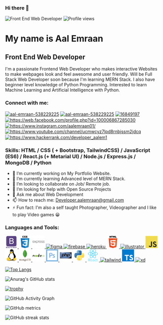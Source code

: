 ### Hi there 👋
![Front End Web Developer](https://i.ibb.co/jwJrhQB/github.jpg)
![Profile views](https://gpvc.arturio.dev/Aal-Emraan)

<h1>My name is Aal Emraan</h1>
<h2>Front End Web Developer</h2>

I'm a passionate Frontend Web Developer who makes interactive Websites to make webpages look and feel awesome and user friendly. Will be Full Stack Web Developer soon because I'm learning MERN Stack. I also have beginner level knowledge of Python Programming. Interested to learn Machine Learning and Artificial Intelligence with Python.

<h3 align="left">Connect with me:</h3>
<p align="left">
  <a href="https://github.com/Aal-Emraan" target="blank"><img align="center" src="https://raw.githubusercontent.com/rahuldkjain/github-profile-readme-generator/master/src/images/icons/Social/github.svg" alt="aal-emraan-538229225" height="30" width="40" /></a>
<a href="https://linkedin.com/in/aal-emraan-538229225" target="blank"><img align="center" src="https://raw.githubusercontent.com/rahuldkjain/github-profile-readme-generator/master/src/images/icons/Social/linked-in-alt.svg" alt="aal-emraan-538229225" height="30" width="40" /></a>
<a href="https://stackoverflow.com/users/16849197" target="blank"><img align="center" src="https://raw.githubusercontent.com/rahuldkjain/github-profile-readme-generator/master/src/images/icons/Social/stack-overflow.svg" alt="16849197" height="30" width="40" /></a>
<a href="https://fb.com/https://web.facebook.com/profile.php?id=100006867285030" target="blank"><img align="center" src="https://raw.githubusercontent.com/rahuldkjain/github-profile-readme-generator/master/src/images/icons/Social/facebook.svg" alt="https://web.facebook.com/profile.php?id=100006867285030" height="30" width="40" /></a>
<a href="https://instagram.com/https://www.instagram.com/aalemraan01/" target="blank"><img align="center" src="https://raw.githubusercontent.com/rahuldkjain/github-profile-readme-generator/master/src/images/icons/Social/instagram.svg" alt="https://www.instagram.com/aalemraan01/" height="30" width="40" /></a>
<a href="https://www.youtube.com/c/https://www.youtube.com/channel/ucmwcyz7lpd8rnbjssm2jdcq" target="blank"><img align="center" src="https://raw.githubusercontent.com/rahuldkjain/github-profile-readme-generator/master/src/images/icons/Social/youtube.svg" alt="https://www.youtube.com/channel/ucmwcyz7lpd8rnbjssm2jdcq" height="30" width="40" /></a>
<a href="https://www.hackerrank.com/https://www.hackerrank.com/developer_aalem1" target="blank"><img align="center" src="https://raw.githubusercontent.com/rahuldkjain/github-profile-readme-generator/master/src/images/icons/Social/hackerrank.svg" alt="https://www.hackerrank.com/developer_aalem1" height="30" width="40" /></a>
</p>

 ### Skills: HTML / CSS ( + Bootstrap, TailwindCSS) / JavaScript (ES6) / React.js (+ Metarial UI) /  Node.js / Express.js / MongoDB / Python

- 🔭 I’m currently working on My Portfolio Website. 
- 🌱 I’m currently learning Advanced level of MERN Stack. 
- 👯 I’m looking to collaborate on Job/ Remote job. 
- 🤔 I’m looking for help with Open Source Projects 
- 💬 Ask me about Web Development 
- 📫 How to reach me: Developer.aalemraan@gmail.com 
- ⚡ Fun fact: I'm also a self taught Photographer, Videographer and I like to play Video games 😀

<h3 align="left">Languages and Tools:</h3>
<p align="left"> <a href="https://getbootstrap.com" target="_blank" rel="noreferrer"> <img src="https://raw.githubusercontent.com/devicons/devicon/master/icons/bootstrap/bootstrap-plain-wordmark.svg" alt="bootstrap" width="40" height="40"/> </a> <a href="https://www.w3schools.com/css/" target="_blank" rel="noreferrer"> <img src="https://raw.githubusercontent.com/devicons/devicon/master/icons/css3/css3-original-wordmark.svg" alt="css3" width="40" height="40"/> </a> <a href="https://expressjs.com" target="_blank" rel="noreferrer"> <img src="https://raw.githubusercontent.com/devicons/devicon/master/icons/express/express-original-wordmark.svg" alt="express" width="40" height="40"/> </a> <a href="https://www.figma.com/" target="_blank" rel="noreferrer"> <img src="https://www.vectorlogo.zone/logos/figma/figma-icon.svg" alt="figma" width="40" height="40"/> </a> <a href="https://firebase.google.com/" target="_blank" rel="noreferrer"> <img src="https://www.vectorlogo.zone/logos/firebase/firebase-icon.svg" alt="firebase" width="40" height="40"/> </a> <a href="https://heroku.com" target="_blank" rel="noreferrer"> <img src="https://www.vectorlogo.zone/logos/heroku/heroku-icon.svg" alt="heroku" width="40" height="40"/> </a> <a href="https://www.w3.org/html/" target="_blank" rel="noreferrer"> <img src="https://raw.githubusercontent.com/devicons/devicon/master/icons/html5/html5-original-wordmark.svg" alt="html5" width="40" height="40"/> </a> <a href="https://www.adobe.com/in/products/illustrator.html" target="_blank" rel="noreferrer"> <img src="https://www.vectorlogo.zone/logos/adobe_illustrator/adobe_illustrator-icon.svg" alt="illustrator" width="40" height="40"/> </a> <a href="https://developer.mozilla.org/en-US/docs/Web/JavaScript" target="_blank" rel="noreferrer"> <img src="https://raw.githubusercontent.com/devicons/devicon/master/icons/javascript/javascript-original.svg" alt="javascript" width="40" height="40"/> </a> <a href="https://www.linux.org/" target="_blank" rel="noreferrer"> <img src="https://raw.githubusercontent.com/devicons/devicon/master/icons/linux/linux-original.svg" alt="linux" width="40" height="40"/> </a> <a href="https://www.mongodb.com/" target="_blank" rel="noreferrer"> <img src="https://raw.githubusercontent.com/devicons/devicon/master/icons/mongodb/mongodb-original-wordmark.svg" alt="mongodb" width="40" height="40"/> </a> <a href="https://nodejs.org" target="_blank" rel="noreferrer"> <img src="https://raw.githubusercontent.com/devicons/devicon/master/icons/nodejs/nodejs-original-wordmark.svg" alt="nodejs" width="40" height="40"/> </a> <a href="https://www.photoshop.com/en" target="_blank" rel="noreferrer"> <img src="https://raw.githubusercontent.com/devicons/devicon/master/icons/photoshop/photoshop-line.svg" alt="photoshop" width="40" height="40"/> </a> <a href="https://www.php.net" target="_blank" rel="noreferrer"> <img src="https://raw.githubusercontent.com/devicons/devicon/master/icons/php/php-original.svg" alt="php" width="40" height="40"/> </a> <a href="https://www.python.org" target="_blank" rel="noreferrer"> <img src="https://raw.githubusercontent.com/devicons/devicon/master/icons/python/python-original.svg" alt="python" width="40" height="40"/> </a> <a href="https://reactjs.org/" target="_blank" rel="noreferrer"> <img src="https://raw.githubusercontent.com/devicons/devicon/master/icons/react/react-original-wordmark.svg" alt="react" width="40" height="40"/> </a> <a href="https://tailwindcss.com/" target="_blank" rel="noreferrer"> <img src="https://www.vectorlogo.zone/logos/tailwindcss/tailwindcss-icon.svg" alt="tailwind" width="40" height="40"/> </a> <a href="https://www.typescriptlang.org/" target="_blank" rel="noreferrer"> <img src="https://raw.githubusercontent.com/devicons/devicon/master/icons/typescript/typescript-original.svg" alt="typescript" width="40" height="40"/> </a> <a href="https://www.adobe.com/products/xd.html" target="_blank" rel="noreferrer"> <img src="https://cdn.worldvectorlogo.com/logos/adobe-xd.svg" alt="xd" width="40" height="40"/> </a> </p>

[![Top Langs](https://github-readme-stats.vercel.app/api/top-langs/?username=Aal-Emraan&theme=radical)](https://github.com/anuraghazra/github-readme-stats)

![Anurag's GitHub stats](https://github-readme-stats.vercel.app/api?username=Aal-Emraan&count_private=true&show_icons=true&theme=radical)

[![trophy](https://github-profile-trophy.vercel.app/?username=Aal-Emraan&theme=dracula)](https://github.com/ryo-ma/github-profile-trophy)

![GitHub Activity Graph](https://activity-graph.herokuapp.com/graph?username=Aal-Emraan)  

![GitHub metrics](https://metrics.lecoq.io/Aal-Emraan)  

![GitHub streak stats](https://github-readme-streak-stats.herokuapp.com/?user=Aal-Emraan&theme=tokyonight)  
